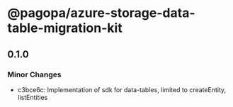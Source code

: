 # @pagopa/azure-storage-data-table-migration-kit

## 0.1.0

### Minor Changes

- c3bce6c: Implementation of sdk for data-tables, limited to createEntity, listEntities

